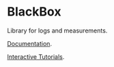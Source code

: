 # BlackBox
Library for logs and measurements.

[Documentation](https://dodopizza.github.io/BlackBox/documentation/blackbox).

[Interactive Tutorials](https://dodopizza.github.io/BlackBox/tutorials/tutorial-table-of-contents).
